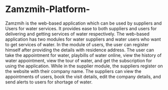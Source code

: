# Zamzmih-Platform-

Zamzmih is the web-based application which can be used by suppliers and Users for water services. It provides ease to both suppliers and users for delivering and getting services of water respectively. The web-based application has two modules for water suppliers and water users who want to get services of water. 
In the module of users, the user can register himself after providing the details with residence address. The user can take the appointment for water, playbills of water online, view the history of water appointment, view the tour of water, and get the subscription for using the application. While in the supplier module, the suppliers register on the website with their company name. The suppliers can view the appointments of users, book the visit details, edit the company details, and send alerts to users for shortage of water.
